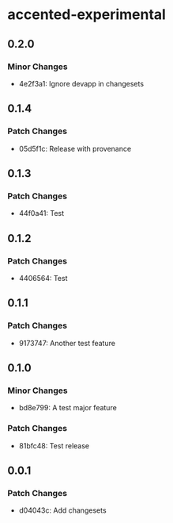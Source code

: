 # accented-experimental

## 0.2.0

### Minor Changes

- 4e2f3a1: Ignore devapp in changesets

## 0.1.4

### Patch Changes

- 05d5f1c: Release with provenance

## 0.1.3

### Patch Changes

- 44f0a41: Test

## 0.1.2

### Patch Changes

- 4406564: Test

## 0.1.1

### Patch Changes

- 9173747: Another test feature

## 0.1.0

### Minor Changes

- bd8e799: A test major feature

### Patch Changes

- 81bfc48: Test release

## 0.0.1

### Patch Changes

- d04043c: Add changesets
